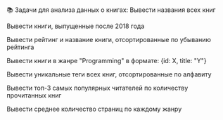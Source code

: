 📚 Задачи для анализа данных о книгах:
Вывести названия всех книг

Вывести книги, выпущенные после 2018 года

Вывести рейтинг и название книги, отсортированные по убыванию рейтинга

Вывести книги в жанре "Programming" в формате: {id: X, title: "Y"}

Вывести уникальные теги всех книг, отсортированные по алфавиту

Вывести топ-3 самых популярных читателей по количеству прочитанных книг

Вывести среднее количество страниц по каждому жанру